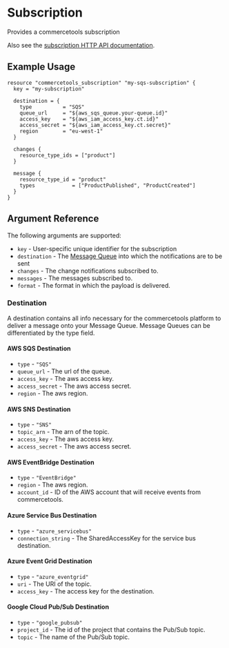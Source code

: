 # Subscription

Provides a commercetools subscription

Also see the [subscription HTTP API documentation](https://docs.commercetools.com/http-api-projects-subscriptions.html).

## Example Usage

```hcl
resource "commercetools_subscription" "my-sqs-subscription" {
  key = "my-subscription"

  destination = {
    type          = "SQS"
    queue_url     = "${aws_sqs_queue.your-queue.id}"
    access_key    = "${aws_iam_access_key.ct.id}"
    access_secret = "${aws_iam_access_key.ct.secret}"
    region        = "eu-west-1"
  }

  changes {
    resource_type_ids = ["product"]
  }

  message {
    resource_type_id = "product"
    types            = ["ProductPublished", "ProductCreated"]
  }
}
```

## Argument Reference

The following arguments are supported:

* `key` - User-specific unique identifier for the subscription
* `destination` - The [Message Queue](#destination) into which the notifications are to be sent
* `changes` - The change notifications subscribed to.
* `messages` - The messages subscribed to.
* `format` - The format in which the payload is delivered.

### Destination

A destination contains all info necessary for the commercetools platform to
deliver a message onto your Message Queue. Message Queues can be
differentiated by the type field.

#### AWS SQS Destination

* `type` - `"SQS"`
* `queue_url` - The url of the queue.
* `access_key` - The aws access key.
* `access_secret` - The aws access secret.
* `region` - The aws region.

#### AWS SNS Destination

* `type` - `"SNS"`
* `topic_arn` - The arn of the topic.
* `access_key` - The aws access key.
* `access_secret` - The aws access secret.

#### AWS EventBridge Destination

* `type` - `"EventBridge"`
* `region` - The aws region.
* `account_id` - ID of the AWS account that will receive events from commercetools.

#### Azure Service Bus Destination

* `type` - `"azure_servicebus"`
* `connection_string` - The SharedAccessKey for the service bus destination.

#### Azure Event Grid Destination

* `type` - `"azure_eventgrid"`
* `uri` - The URI of the topic.
* `access_key` - The access key for the destination.

#### Google Cloud Pub/Sub Destination

* `type` - `"google_pubsub"`
* `project_id` - The id of the project that contains the Pub/Sub topic.
* `topic` - The name of the Pub/Sub topic.
